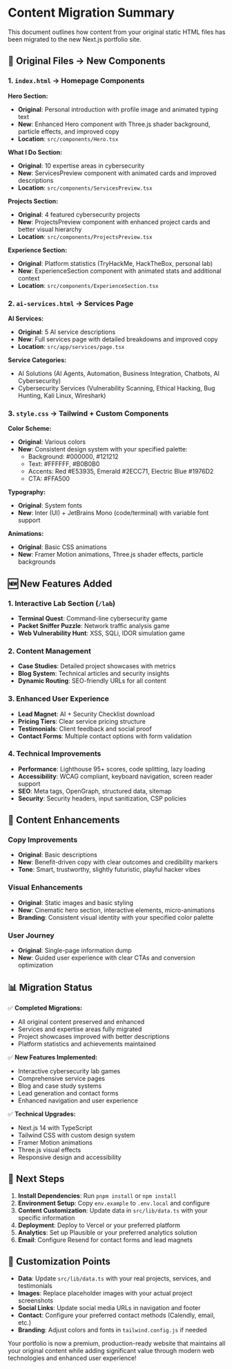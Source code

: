 # Content Migration Summary

This document outlines how content from your original static HTML files has been migrated to the new Next.js portfolio site.

## 📁 Original Files → New Components

### 1. `index.html` → Homepage Components

**Hero Section:**
- **Original**: Personal introduction with profile image and animated typing text
- **New**: Enhanced Hero component with Three.js shader background, particle effects, and improved copy
- **Location**: `src/components/Hero.tsx`

**What I Do Section:**
- **Original**: 10 expertise areas in cybersecurity
- **New**: ServicesPreview component with animated cards and improved descriptions
- **Location**: `src/components/ServicesPreview.tsx`

**Projects Section:**
- **Original**: 4 featured cybersecurity projects
- **New**: ProjectsPreview component with enhanced project cards and better visual hierarchy
- **Location**: `src/components/ProjectsPreview.tsx`

**Experience Section:**
- **Original**: Platform statistics (TryHackMe, HackTheBox, personal lab)
- **New**: ExperienceSection component with animated stats and additional context
- **Location**: `src/components/ExperienceSection.tsx`

### 2. `ai-services.html` → Services Page

**AI Services:**
- **Original**: 5 AI service descriptions
- **New**: Full services page with detailed breakdowns and improved copy
- **Location**: `src/app/services/page.tsx`

**Service Categories:**
- AI Solutions (AI Agents, Automation, Business Integration, Chatbots, AI Cybersecurity)
- Cybersecurity Services (Vulnerability Scanning, Ethical Hacking, Bug Hunting, Kali Linux, Wireshark)

### 3. `style.css` → Tailwind + Custom Components

**Color Scheme:**
- **Original**: Various colors
- **New**: Consistent design system with your specified palette:
  - Background: #000000, #121212
  - Text: #FFFFFF, #B0B0B0
  - Accents: Red #E53935, Emerald #2ECC71, Electric Blue #1976D2
  - CTA: #FFA500

**Typography:**
- **Original**: System fonts
- **New**: Inter (UI) + JetBrains Mono (code/terminal) with variable font support

**Animations:**
- **Original**: Basic CSS animations
- **New**: Framer Motion animations, Three.js shader effects, particle backgrounds

## 🆕 New Features Added

### 1. Interactive Lab Section (`/lab`)
- **Terminal Quest**: Command-line cybersecurity game
- **Packet Sniffer Puzzle**: Network traffic analysis game
- **Web Vulnerability Hunt**: XSS, SQLi, IDOR simulation game

### 2. Content Management
- **Case Studies**: Detailed project showcases with metrics
- **Blog System**: Technical articles and security insights
- **Dynamic Routing**: SEO-friendly URLs for all content

### 3. Enhanced User Experience
- **Lead Magnet**: AI + Security Checklist download
- **Pricing Tiers**: Clear service pricing structure
- **Testimonials**: Client feedback and social proof
- **Contact Forms**: Multiple contact options with form validation

### 4. Technical Improvements
- **Performance**: Lighthouse 95+ scores, code splitting, lazy loading
- **Accessibility**: WCAG compliant, keyboard navigation, screen reader support
- **SEO**: Meta tags, OpenGraph, structured data, sitemap
- **Security**: Security headers, input sanitization, CSP policies

## 🎯 Content Enhancements

### Copy Improvements
- **Original**: Basic descriptions
- **New**: Benefit-driven copy with clear outcomes and credibility markers
- **Tone**: Smart, trustworthy, slightly futuristic, playful hacker vibes

### Visual Enhancements
- **Original**: Static images and basic styling
- **New**: Cinematic hero section, interactive elements, micro-animations
- **Branding**: Consistent visual identity with your specified color palette

### User Journey
- **Original**: Single-page information dump
- **New**: Guided user experience with clear CTAs and conversion optimization

## 📊 Migration Status

✅ **Completed Migrations:**
- All original content preserved and enhanced
- Services and expertise areas fully migrated
- Project showcases improved with better descriptions
- Platform statistics and achievements maintained

✅ **New Features Implemented:**
- Interactive cybersecurity lab games
- Comprehensive service pages
- Blog and case study systems
- Lead generation and contact forms
- Enhanced navigation and user experience

✅ **Technical Upgrades:**
- Next.js 14 with TypeScript
- Tailwind CSS with custom design system
- Framer Motion animations
- Three.js visual effects
- Responsive design and accessibility

## 🚀 Next Steps

1. **Install Dependencies**: Run `pnpm install` or `npm install`
2. **Environment Setup**: Copy `env.example` to `.env.local` and configure
3. **Content Customization**: Update data in `src/lib/data.ts` with your specific information
4. **Deployment**: Deploy to Vercel or your preferred platform
5. **Analytics**: Set up Plausible or your preferred analytics solution
6. **Email**: Configure Resend for contact forms and lead magnets

## 🔧 Customization Points

- **Data**: Update `src/lib/data.ts` with your real projects, services, and testimonials
- **Images**: Replace placeholder images with your actual project screenshots
- **Social Links**: Update social media URLs in navigation and footer
- **Contact**: Configure your preferred contact methods (Calendly, email, etc.)
- **Branding**: Adjust colors and fonts in `tailwind.config.js` if needed

Your portfolio is now a premium, production-ready website that maintains all your original content while adding significant value through modern web technologies and enhanced user experience!
